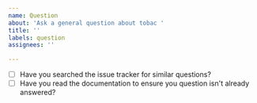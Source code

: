 ```yaml
---
name: Question
about: 'Ask a general question about tobac '
title: ''
labels: question
assignees: ''

---
```


* [ ] Have you searched the issue tracker for similar questions?
* [ ] Have you read the documentation to ensure you question isn't already answered?
